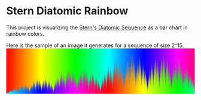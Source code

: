 # Stern Diatomic Rainbow
This project is visualizing the [Stern's Diatomic Sequence](https://en.wikipedia.org/wiki/Calkin%E2%80%93Wilf_tree#Stern's_diatomic_sequence) as a bar chart in rainbow colors.

Here is the sample of an image it generates for a sequence of size 2^15.
![](SternDiatomicRainbow/res_32768_1.png)
